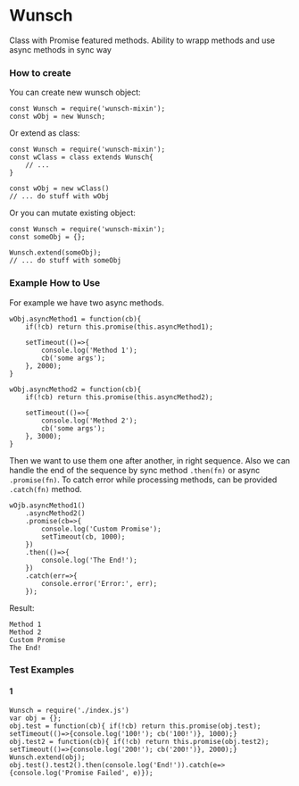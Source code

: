 # Wunsch
Class with Promise featured methods. Ability to wrapp methods and use async methods in sync way

### How to create

You can create new wunsch object:
```
const Wunsch = require('wunsch-mixin');
const wObj = new Wunsch;
```

Or extend as class:
```
const Wunsch = require('wunsch-mixin');
const wClass = class extends Wunsch{
    // ...
}

const wObj = new wClass()
// ... do stuff with wObj
```

Or you can mutate existing object:
```
const Wunsch = require('wunsch-mixin');
const someObj = {};

Wunsch.extend(someObj);
// ... do stuff with someObj
```


### Example How to Use
For example we have two async methods.
```
wObj.asyncMethod1 = function(cb){
    if(!cb) return this.promise(this.asyncMethod1);

    setTimeout(()=>{
        console.log('Method 1');
        cb('some args');
    }, 2000);
}

wObj.asyncMethod2 = function(cb){
    if(!cb) return this.promise(this.asyncMethod2);

    setTimeout(()=>{
        console.log('Method 2');
        cb('some args');
    }, 3000);
}
```

Then we want to use them one after another, in right sequence. Also we can handle the end of the sequence by sync method `.then(fn)` or async `.promise(fn)`. To catch error while processing methods, can be provided `.catch(fn)` method.

```
wOjb.asyncMethod1()
    .asyncMethod2()
    .promise(cb=>{
        console.log('Custom Promise');
        setTimeout(cb, 1000);
    })
    .then(()=>{
        console.log('The End!');
    })
    .catch(err=>{
        console.error('Error:', err);
    });

```

Result:
```
Method 1
Method 2
Custom Promise
The End!
```


### Test Examples
#### 1
```
Wunsch = require('./index.js')
var obj = {};
obj.test = function(cb){ if(!cb) return this.promise(obj.test); setTimeout(()=>{console.log('100!'); cb('100!')}, 1000);}
obj.test2 = function(cb){ if(!cb) return this.promise(obj.test2); setTimeout(()=>{console.log('200!'); cb('200!')}, 2000);}
Wunsch.extend(obj);
obj.test().test2().then(console.log('End!')).catch(e=>{console.log('Promise Failed', e)});
```